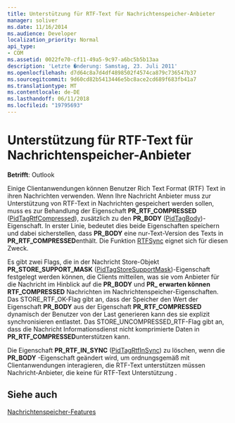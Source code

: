 ```yaml
---
title: Unterstützung für RTF-Text für Nachrichtenspeicher-Anbieter
manager: soliver
ms.date: 11/16/2014
ms.audience: Developer
localization_priority: Normal
api_type:
- COM
ms.assetid: 0022fe70-cf11-49a5-9c97-a6bc5b5b13aa
description: 'Letzte �nderung: Samstag, 23. Juli 2011'
ms.openlocfilehash: d7d64c8a7d4df4898502f4574ca879c736547b37
ms.sourcegitcommit: 9d60cd82b5413446e5bc8ace2cd689f683fb41a7
ms.translationtype: MT
ms.contentlocale: de-DE
ms.lasthandoff: 06/11/2018
ms.locfileid: "19795693"
---
```

# <a name="supporting-rtf-text-for-message-store-providers"></a>Unterstützung für RTF-Text für Nachrichtenspeicher-Anbieter

  
  
**Betrifft**: Outlook 
  
Einige Clientanwendungen können Benutzer Rich Text Format (RTF) Text in ihren Nachrichten verwenden. Wenn Ihre Nachricht Anbieter muss zur Unterstützung von RTF-Text in Nachrichten gespeichert werden sollen, muss es zur Behandlung der Eigenschaft **PR_RTF_COMPRESSED** ([PidTagRtfCompressed](pidtagrtfcompressed-canonical-property.md)), zusätzlich zu den **PR_BODY** ([PidTagBody](pidtagbody-canonical-property.md))-Eigenschaft. In erster Linie, bedeutet dies beide Eigenschaften speichern und dabei sicherstellen, dass **PR_BODY** eine nur-Text-Version des Texts in **PR_RTF_COMPRESSED**enthält. Die Funktion [RTFSync](rtfsync.md) eignet sich für diesen Zweck. 
  
Es gibt zwei Flags, die in der Nachricht Store-Objekt **PR_STORE_SUPPORT_MASK** ([PidTagStoreSupportMask](pidtagstoresupportmask-canonical-property.md))-Eigenschaft festgelegt werden können, die Clients mitteilen, was sie vom Anbieter für die Nachricht im Hinblick auf die **PR_BODY** und **PR_ erwarten können RTF_COMPRESSED** Nachrichten im Nachrichtenspeicher-Eigenschaften. Das STORE_RTF_OK-Flag gibt an, dass der Speicher den Wert der Eigenschaft **PR_BODY** aus der Eigenschaft **PR_RTF_COMPRESSED** dynamisch der Benutzer von der Last generieren kann des sie explizit synchronisieren entlastet. Das STORE_UNCOMPRESSED_RTF-Flag gibt an, dass die Nachricht Informationsdienst nicht komprimierte Daten in **PR_RTF_COMPRESSED**unterstützen kann.
  
Die Eigenschaft **PR_RTF_IN_SYNC** ([PidTagRtfInSync](pidtagrtfinsync-canonical-property.md)) zu löschen, wenn die **PR_BODY** -Eigenschaft geändert wird, um ordnungsgemäß mit Clientanwendungen interagieren, die RTF-Text unterstützen müssen Nachricht-Anbieter, die keine für RTF-Text Unterstützung . 
  
## <a name="see-also"></a>Siehe auch



[Nachrichtenspeicher-Features](message-store-features.md)

